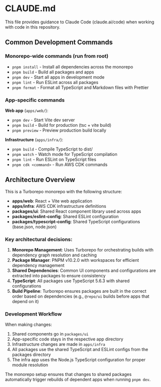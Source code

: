 # CLAUDE.md

This file provides guidance to Claude Code (claude.ai/code) when working with code in this repository.

## Common Development Commands

### Monorepo-wide commands (run from root)

- `pnpm install` - Install all dependencies across the monorepo
- `pnpm build` - Build all packages and apps
- `pnpm dev` - Start all apps in development mode
- `pnpm lint` - Run ESLint across all packages
- `pnpm format` - Format all TypeScript and Markdown files with Prettier

### App-specific commands

**Web app** (`apps/web/`):

- `pnpm dev` - Start Vite dev server
- `pnpm build` - Build for production (tsc + vite build)
- `pnpm preview` - Preview production build locally

**Infrastructure** (`apps/infra/`):

- `pnpm build` - Compile TypeScript to dist/
- `pnpm watch` - Watch mode for TypeScript compilation
- `pnpm lint` - Run ESLint on TypeScript files
- `pnpm cdk <command>` - Run AWS CDK commands

## Architecture Overview

This is a Turborepo monorepo with the following structure:

- **apps/web**: React + Vite web application
- **apps/infra**: AWS CDK infrastructure definitions
- **packages/ui**: Shared React component library used across apps
- **packages/eslint-config**: Shared ESLint configuration
- **packages/typescript-config**: Shared TypeScript configurations (base.json, node.json)

### Key architectural decisions:

1. **Monorepo Management**: Uses Turborepo for orchestrating builds with dependency graph resolution and caching
2. **Package Manager**: PNPM v10.2.0 with workspaces for efficient dependency management
3. **Shared Dependencies**: Common UI components and configurations are extracted into packages to ensure consistency
4. **TypeScript**: All packages use TypeScript 5.6.3 with shared configurations
5. **Build Pipeline**: Turborepo ensures packages are built in the correct order based on dependencies (e.g., `@repo/ui` builds before apps that depend on it)

### Development Workflow

When making changes:

1. Shared components go in `packages/ui`
2. App-specific code stays in the respective app directory
3. Infrastructure changes are made in `apps/infra`
4. All packages use the shared TypeScript and ESLint configs from the packages directory
5. The infra app uses the Node.js TypeScript configuration for proper module resolution

The monorepo setup ensures that changes to shared packages automatically trigger rebuilds of dependent apps when running `pnpm dev`.
